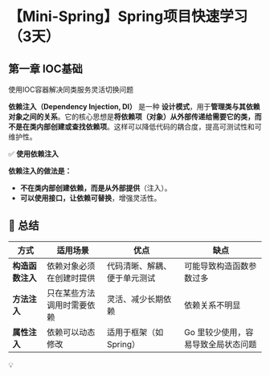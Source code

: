 # 【Mini-Spring】Spring项目快速学习（3天）

## 第一章 IOC基础

使用IOC容器解决同类服务灵活切换问题

**依赖注入（Dependency Injection, DI）** 是一种 **设计模式**，用于**管理类与其依赖对象之间的关系**。它的核心思想是**将依赖项（对象）从外部传递给需要它的类，而不是在类内部创建或查找依赖项**。这样可以降低代码的耦合度，提高可测试性和可维护性。

✅ **使用依赖注入**

**依赖注入的做法是：**

- **不在类内部创建依赖，而是从外部提供**（注入）。
- **可以使用接口，让依赖可替换**，增强灵活性。

## 🎯 **总结**

| 方式             | 适用场景                   | 优点                         | 缺点                                |
| ---------------- | -------------------------- | ---------------------------- | ----------------------------------- |
| **构造函数注入** | 依赖对象必须在创建时提供   | 代码清晰、解耦、便于单元测试 | 可能导致构造函数参数过多            |
| **方法注入**     | 只在某些方法调用时需要依赖 | 灵活、减少长期依赖           | 依赖关系不明显                      |
| **属性注入**     | 依赖可以动态修改           | 适用于框架（如 Spring）      | Go 里较少使用，容易导致全局状态问题 |

💡
